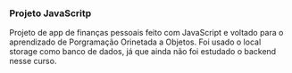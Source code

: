 ### Projeto JavaScritp

Projeto de app de finanças pessoais feito com JavaScript e voltado para o aprendizado de Porgramação Orinetada a Objetos. Foi usado o local storage como banco de dados, já que ainda não foi estudado o backend nesse curso.

